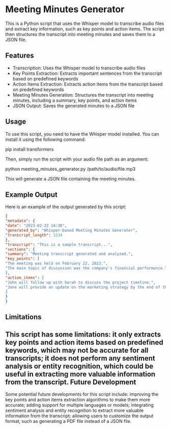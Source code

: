 Meeting Minutes Generator
======================

This is a Python script that uses the Whisper model to transcribe audio files and extract key information, such as key points and action items. The script then structures the transcript into meeting minutes and saves them to a JSON file.

Features
--------
* Transcription: Uses the Whisper model to transcribe audio files
* Key Points Extraction: Extracts important sentences from the transcript based on predefined keywords
* Action Items Extraction: Extracts action items from the transcript based on predefined keywords
* Meeting Minutes Generation: Structures the transcript into meeting minutes, including a summary, key points, and action items
* JSON Output: Saves the generated minutes to a JSON file

Usage
-----

To use this script, you need to have the Whisper model installed. You can install it using the following command:

pip install transformers

Then, simply run the script with your audio file path as an argument:

python meeting_minutes_generator.py /path/to/audio/file.mp3

This will generate a JSON file containing the meeting minutes.

Example Output
--------------

Here is an example of the output generated by this script:

```json
{
"metadata": {
"date": "2023-02-22 14:30",
"generated_by": "Whisper-based Meeting Minutes Generator",
"transcript_length": 1234
},
"transcript": "This is a sample transcript...",
"sections": {
"summary": "Meeting transcript generated and analyzed.",
"key_points": [
"The meeting was held on February 22, 2023.",
"The main topic of discussion was the company's financial performance."
],
"action_items": [
"John will follow up with Sarah to discuss the project timeline.",
"Jane will provide an update on the marketing strategy by the end of the week."
]
}
}
```

Limitations
------------

This script has some limitations: it only extracts key points and action items based on predefined keywords, which may not be accurate for all transcripts; it does not perform any sentiment analysis or entity recognition, which could be useful in extracting more valuable information from the transcript.
Future Development
------------------

Some potential future developments for this script include: improving the key points and action items extraction algorithms to make them more accurate; adding support for multiple languages or models; integrating sentiment analysis and entity recognition to extract more valuable information from the transcript; allowing users to customize the output format, such as generating a PDF file instead of a JSON file.
